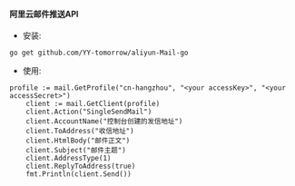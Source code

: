 #### 阿里云邮件推送API
* 安装:

`go get github.com/YY-tomorrow/aliyun-Mail-go`

* 使用:
```	
profile := mail.GetProfile("cn-hangzhou", "<your accessKey>", "<your accessSecret>")
 	client := mail.GetClient(profile)
 	client.Action("SingleSendMail")
 	client.AccountName("控制台创建的发信地址")
 	client.ToAddress("收信地址")
 	client.HtmlBody("邮件正文")
 	client.Subject("邮件主题")
 	client.AddressType(1)
 	client.ReplyToAddress(true)
 	fmt.Println(client.Send()) 
```